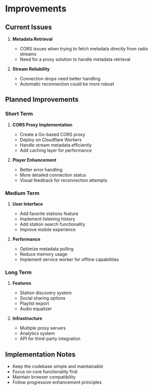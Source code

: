 # Improvements

## Current Issues

1. **Metadata Retrieval**
   - CORS issues when trying to fetch metadata directly from radio streams
   - Need for a proxy solution to handle metadata retrieval

2. **Stream Reliability**
   - Connection drops need better handling
   - Automatic reconnection could be more robust

## Planned Improvements

### Short Term

1. **CORS Proxy Implementation**
   - Create a Go-based CORS proxy
   - Deploy on Cloudflare Workers
   - Handle stream metadata efficiently
   - Add caching layer for performance

2. **Player Enhancement**
   - Better error handling
   - More detailed connection status
   - Visual feedback for reconnection attempts

### Medium Term

1. **User Interface**
   - Add favorite stations feature
   - Implement listening history
   - Add station search functionality
   - Improve mobile experience

2. **Performance**
   - Optimize metadata polling
   - Reduce memory usage
   - Implement service worker for offline capabilities

### Long Term

1. **Features**
   - Station discovery system
   - Social sharing options
   - Playlist export
   - Audio equalizer

2. **Infrastructure**
   - Multiple proxy servers
   - Analytics system
   - API for third-party integration

## Implementation Notes

- Keep the codebase simple and maintainable
- Focus on core functionality first
- Maintain browser compatibility
- Follow progressive enhancement principles
